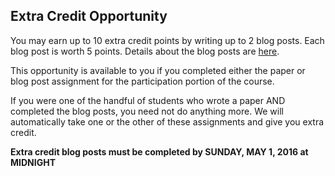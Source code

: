## Extra Credit Opportunity

You may earn up to 10 extra credit points by writing up to 2 blog posts. Each blog post is worth 5 points. Details about the blog posts are [here](blog-assignment.md).

This opportunity is available to you if you completed either the paper or blog post assignment for the participation portion of the course.

If you were one of the handful of students who wrote a paper AND completed the blog posts, you need not do anything more. We will automatically take one or the other of these assignments and give you extra credit.

**Extra credit blog posts must be completed by SUNDAY, MAY 1, 2016 at MIDNIGHT**
